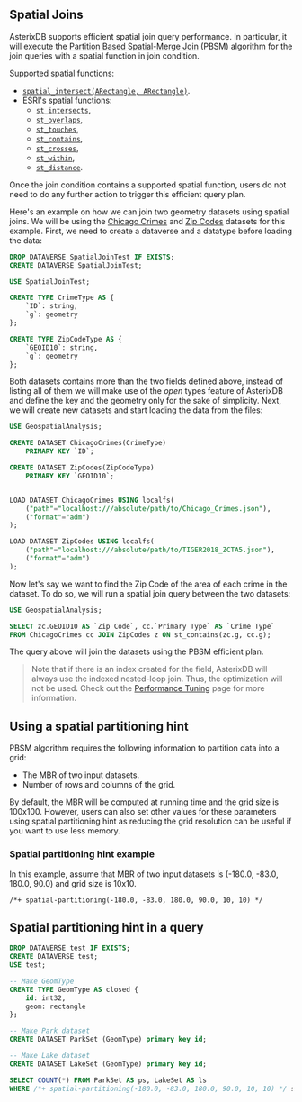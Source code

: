 <!--
 ! Licensed to the Apache Software Foundation (ASF) under one
 ! or more contributor license agreements.  See the NOTICE file
 ! distributed with this work for additional information
 ! regarding copyright ownership.  The ASF licenses this file
 ! to you under the Apache License, Version 2.0 (the
 ! "License"); you may not use this file except in compliance
 ! with the License.  You may obtain a copy of the License at
 !
 !   http://www.apache.org/licenses/LICENSE-2.0
 !
 ! Unless required by applicable law or agreed to in writing,
 ! software distributed under the License is distributed on an
 ! "AS IS" BASIS, WITHOUT WARRANTIES OR CONDITIONS OF ANY
 ! KIND, either express or implied.  See the License for the
 ! specific language governing permissions and limitations
 ! under the License.
 !-->

## <a id="spatial_joins">Spatial Joins</a>

AsterixDB supports efficient spatial join query performance.
In particular, it will execute the [Partition Based Spatial-Merge Join](http://pages.cs.wisc.edu/~dewitt/includes/paradise/spjoin.pdf)
(PBSM) algorithm for the join queries with a spatial function in join condition.

Supported spatial functions:  
* [`spatial_intersect(ARectangle, ARectangle)`](./geo/functions.html#predicate).
* ESRI's spatial functions:  
    * [`st_intersects`](./geo/functions.html#predicate), 
    * [`st_overlaps`](./geo/functions.html#predicate), 
    * [`st_touches`](./geo/functions.html#predicate), 
    * [`st_contains`](./geo/functions.html#predicate), 
    * [`st_crosses`](./geo/functions.html#predicate), 
    * [`st_within`](./geo/functions.html#predicate), 
    * [`st_distance`](./geo/functions.html#predicate).

Once the join condition contains a supported spatial function, users do not need to do any further action to trigger this efficient query plan.

Here's an example on how we can join two geometry datasets using spatial joins. We will be using the [Chicago Crimes](https://star.cs.ucr.edu/datasets/Chicago%20Crimes/download.json.gz) and [Zip Codes](https://star.cs.ucr.edu/datasets/TIGER2018/ZCTA5/download.json.gz?mbr=-88.07241,41.62385,-87.14613,42.05043) datasets for this example. First, we need to create a dataverse and a datatype before loading the data:
```SQL
DROP DATAVERSE SpatialJoinTest IF EXISTS;
CREATE DATAVERSE SpatialJoinTest;

USE SpatialJoinTest;

CREATE TYPE CrimeType AS {
    `ID`: string,
    `g`: geometry
};

CREATE TYPE ZipCodeType AS {
    `GEOID10`: string,
    `g`: geometry
};
```
Both datasets contains more than the two fields defined above, instead of listing all of them we will make use of the *open* types feature of AsterixDB and define the key and the geometry only for the sake of simplicity. Next, we will create new datasets and start loading the data from the files:
```SQL
USE GeospatialAnalysis;

CREATE DATASET ChicagoCrimes(CrimeType)
    PRIMARY KEY `ID`;

CREATE DATASET ZipCodes(ZipCodeType)
    PRIMARY KEY `GEOID10`;


LOAD DATASET ChicagoCrimes USING localfs(
    ("path"="localhost:///absolute/path/to/Chicago_Crimes.json"),
    ("format"="adm")
);

LOAD DATASET ZipCodes USING localfs(
    ("path"="localhost:///absolute/path/to/TIGER2018_ZCTA5.json"),
    ("format"="adm")
);
```
Now let's say we want to find the Zip Code of the area of each crime in the dataset. To do so, we will run a spatial join query between the two datasets:
```SQL
USE GeospatialAnalysis;

SELECT zc.GEOID10 AS `Zip Code`, cc.`Primary Type` AS `Crime Type`
FROM ChicagoCrimes cc JOIN ZipCodes z ON st_contains(zc.g, cc.g);
```
The query above will join the datasets using the PBSM efficient plan.  

> Note that if there is an index created for the field, AsterixDB will always use the indexed nested-loop join. Thus, the optimization will not be used. Check out the [Performance Tuning](./geo/performance_tuning.html) page for more information.


## <a id="spatial_partitioning_hint">Using a spatial partitioning hint</a>

PBSM algorithm requires the following information to partition data into a grid:  
- The MBR of two input datasets.
- Number of rows and columns of the grid.

By default, the MBR will be computed at running time and the grid size is 100x100.
However, users can also set other values for these parameters using spatial partitioning hint as reducing the grid resolution can be useful if you want to use less memory.


### Spatial partitioning hint example
In this example, assume that MBR of two input datasets is (-180.0, -83.0, 180.0, 90.0) and grid size is 10x10.


    /*+ spatial-partitioning(-180.0, -83.0, 180.0, 90.0, 10, 10) */


## Spatial partitioning hint in a query

```SQL
DROP DATAVERSE test IF EXISTS;
CREATE DATAVERSE test;
USE test;

-- Make GeomType
CREATE TYPE GeomType AS closed {
    id: int32,
    geom: rectangle
};

-- Make Park dataset
CREATE DATASET ParkSet (GeomType) primary key id;

-- Make Lake dataset
CREATE DATASET LakeSet (GeomType) primary key id;

SELECT COUNT(*) FROM ParkSet AS ps, LakeSet AS ls
WHERE /*+ spatial-partitioning(-180.0, -83.0, 180.0, 90.0, 10, 10) */ spatial_intersect(ps.geom, ls.geom);
```
